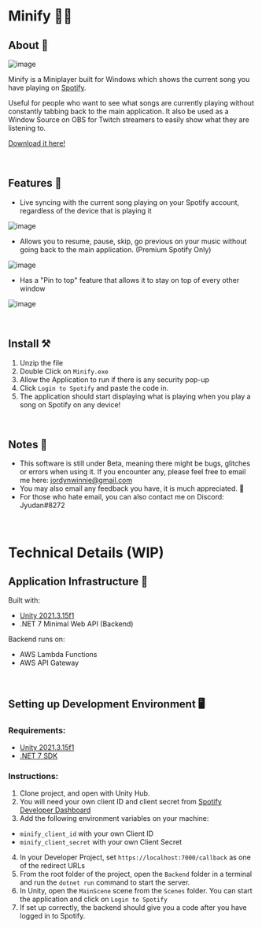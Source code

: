 # Minify 🎵🎶

## About 🐳
![image](https://user-images.githubusercontent.com/48559311/206890530-882078c0-647a-46c8-8331-b1b0445148fb.png)


Minify is a Miniplayer built for Windows which shows the current song you have playing on [Spotify](https://www.spotify.com/us/download/windows/). 

Useful for people who want to see what songs are currently playing without constantly tabbing back to the main application. It also be used as a Window Source on OBS for Twitch streamers to easily show what they are listening to.

[Download it here!](https://github.com/JordynWinnie/MinifyPlayer/releases)

<br>

## Features 🐣 

- Live syncing with the current song playing on your Spotify account, regardless of the device that is playing it

![image](https://user-images.githubusercontent.com/48559311/206890914-09261e2a-970f-4f1f-94d2-9b99631d5319.png)

- Allows you to resume, pause, skip, go previous on your music without going back to the main application. (Premium Spotify Only)

![image](https://user-images.githubusercontent.com/48559311/206890926-92412be7-df67-4b96-a680-8aa3aa5d26c3.png)

- Has a "Pin to top" feature that allows it to stay on top of every other window 

![image](https://user-images.githubusercontent.com/48559311/206890981-13611f68-bb38-4781-a5c1-52f3b8505e5b.png)

<br>

## Install ⚒️

1. Unzip the file
2. Double Click on `Minify.exe`
3. Allow the Application to run if there is any security pop-up
4. Click `Login to Spotify` and paste the code in.
5. The application should start displaying what is playing when you play a song on Spotify on any device!

<br>

## Notes 📝

- This software is still under Beta, meaning there might be bugs, glitches or errors when using it. If you encounter any, please feel free to email me here: jordynwinnie@gmail.com
- You may also email any feedback you have, it is much appreciated. 💖
- For those who hate email, you can also contact me on Discord: Jyudan#8272

<br>

# Technical Details (WIP)

## Application Infrastructure 🚠

Built with:
- [Unity 2021.3.15f1](https://unity.com/releases/editor/whats-new/2021.3.15)
- .NET 7 Minimal Web API (Backend)

Backend runs on:
- AWS Lambda Functions
- AWS API Gateway

<br> 

## Setting up Development Environment 🖥️

### Requirements:
- [Unity 2021.3.15f1](https://unity.com/releases/editor/whats-new/2021.3.15)
- [.NET 7 SDK](https://dotnet.microsoft.com/en-us/download/dotnet/7.0)

### Instructions: 

1. Clone project, and open with Unity Hub.
2. You will need your own client ID and client secret from [Spotify Developer Dashboard](https://developer.spotify.com/dashboard/login)
3. Add the following environment variables on your machine:
- `minify_client_id` with your own Client ID
- `minify_client_secret` with your own Client Secret
4. In your Developer Project, set `https://localhost:7000/callback` as one of the redirect URLs 
5. From the root folder of the project, open the `Backend` folder in a terminal and run the `dotnet run` command to start the server. 
6. In Unity, open the `MainScene` scene from the `Scenes` folder. You can start the application and click on `Login to Spotify`
7. If set up correctly, the backend should give you a code after you have logged in to Spotify. 
